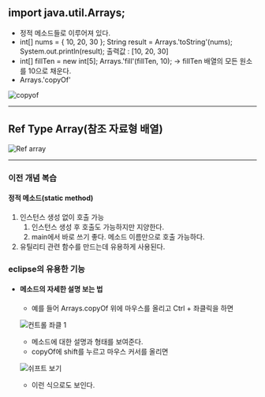 ## import java.util.Arrays;
- 정적 메소드들로 이루어져 있다.
- int[] nums = { 10, 20, 30 };
	String result = Arrays.'toString'(nums);
	System.out.println(result);
	출력값 : [10, 20, 30]
- int[] fillTen = new int[5];
	Arrays.'fill'(fillTen, 10);
	-> fillTen 배열의 모든 원소를 10으로 채운다.
- Arrays.'copyOf'

![copyof](https://github.com/LeeKangHo1/My-Java-study/assets/171015955/ee7d5518-efeb-474c-8fc1-47187376136d)

---
## Ref Type Array(참조 자료형 배열)

![Ref array](https://github.com/LeeKangHo1/My-Java-study/assets/171015955/324690d2-0570-4380-9fd2-347dfe1e93a0)

---
### 이전 개념 복습
#### 정적 메소드(static method)
1. 인스턴스 생성 없이 호출 가능
	1. 인스턴스 생성 후 호출도 가능하지만 지양한다.
	2. main에서 바로 쓰기 좋다. 메소드 이름만으로 호출 가능하다.
2. 유틸리티 관련 함수를 만드는데 유용하게 사용된다.

### eclipse의 유용한 기능
- #### 메소드의 자세한 설명 보는 법
	- 예를 들어 Arrays.copyOf 위에 마우스를 올리고 Ctrl + 좌클릭을 하면

	![컨트롤 좌클 1](https://github.com/LeeKangHo1/My-Java-study/assets/171015955/95b5fc4f-87a4-4166-8a17-ed3b77bdd817)

	- 메소드에 대한 설명과 형태를 보여준다.
	- copyOf에 shift를 누르고 마우스 커서를 올리면

	![쉬프트 보기](https://github.com/LeeKangHo1/My-Java-study/assets/171015955/f26c9065-2a0f-4335-bd4e-6d9e90dbf970)

	- 이런 식으로도 보인다.



